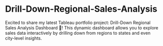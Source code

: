 # Drill-Down-Regional-Sales-Analysis
Excited to share my latest Tableau portfolio project: Drill-Down Regional Sales Analysis Dashboard 🌟! This dynamic dashboard allows you to explore sales data interactively by drilling down from regions to states and even city-level insights.
